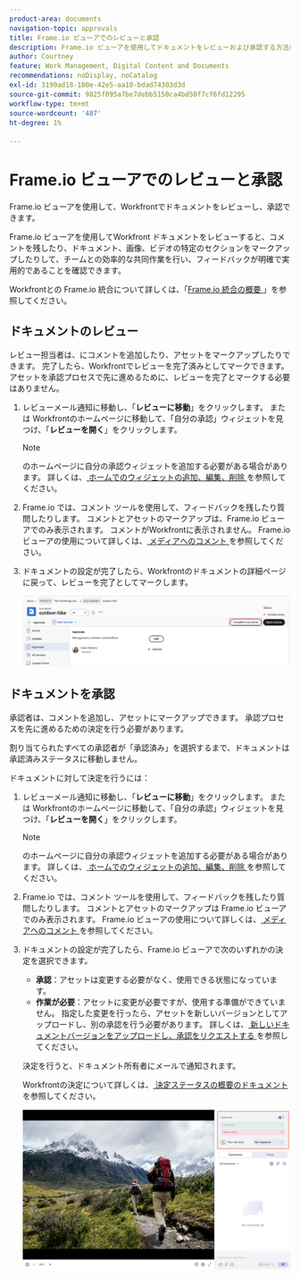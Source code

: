 ```yaml
---
product-area: documents
navigation-topic: approvals
title: Frame.io ビューアでのレビューと承認
description: Frame.io ビューアを使用してドキュメントをレビューおよび承認する方法について説明します。
author: Courtney
feature: Work Management, Digital Content and Documents
recommendations: noDisplay, noCatalog
exl-id: 3190ad18-180e-42e5-aa10-bdad74303d3d
source-git-commit: 9825f095a7be7debb5150ca4bd50f7cf6fd12295
workflow-type: tm+mt
source-wordcount: '487'
ht-degree: 1%

---
```


# Frame.io ビューアでのレビューと承認

Frame.io ビューアを使用して、Workfrontでドキュメントをレビューし、承認できます。

Frame.io ビューアを使用してWorkfront ドキュメントをレビューすると、コメントを残したり、ドキュメント、画像、ビデオの特定のセクションをマークアップしたりして、チームとの効率的な共同作業を行い、フィードバックが明確で実用的であることを確認できます。

Workfrontとの Frame.io 統合について詳しくは、「[Frame.io 統合の概要 ](/help/quicksilver/review-and-approve-work/native-integrations/frame-io/frame-int-overview.md)」を参照してください。


<!--## Access requirements

+++ Expand to view access requirements for the functionality in this article.

<table style="table-layout:auto"> 
 <col> 
 </col> 
 <col> 
 </col> 
 <tbody> 
  <tr> 
   <td role="rowheader">Adobe Workfront package</td> 
   <td> <p> Any</p> </td> 
  </tr> 
  <tr> 
   <td role="rowheader">Adobe Workfront license</td> 
   <td> <p>Request or higher</p>
   <p>Contributor or higher</p> </td> 
  </tr> 
  <tr data-mc-conditions=""> 
   <td role="rowheader">Access level configurations</td> 
   <td> <p>Edit access to Documents</p>  </td> 
  </tr> 
  <tr data-mc-conditions=""> 
   <td role="rowheader">Object permissions</td> 
   <td> <p>Edit access to the object associated with the document</p>  </td> 
  </tr> 
 </tbody> 
</table>

For information, see [Access requirements in Workfront documentation](/help/quicksilver/administration-and-setup/add-users/access-levels-and-object-permissions/access-level-requirements-in-documentation.md).

+++ -->

## ドキュメントのレビュー

レビュー担当者は、にコメントを追加したり、アセットをマークアップしたりできます。 完了したら、Workfrontでレビューを完了済みとしてマークできます。 アセットを承認プロセスで先に進めるために、レビューを完了とマークする必要はありません。

1. レビューメール通知に移動し、「**レビューに移動**」をクリックします。
または
Workfrontのホームページに移動して、「自分の承認」ウィジェットを見つけ、「**レビューを開く**」をクリックします。

   >[!NOTE]
   > 
   >のホームページに自分の承認ウィジェットを追加する必要がある場合があります。 詳しくは、[ ホームでのウィジェットの追加、編集、削除 ](/help/quicksilver/workfront-basics/using-home/using-the-home-area/add-edit-remove-widgets-in-new-home.md) を参照してください。

1. Frame.io では、コメント ツールを使用して、フィードバックを残したり質問したりします。
コメントとアセットのマークアップは、Frame.io ビューアでのみ表示されます。 コメントがWorkfrontに表示されません。 Frame.io ビューアの使用について詳しくは、[ メディアへのコメント ](https://help.frame.io/en/articles/9105251-commenting-on-your-media) を参照してください。
1. ドキュメントの設定が完了したら、Workfrontのドキュメントの詳細ページに戻って、レビューを完了としてマークします。

   ![ レビュー完了のマーク ](assets/mark-review-complete.png)

## ドキュメントを承認

承認者は、コメントを追加し、アセットにマークアップできます。 承認プロセスを先に進めるための決定を行う必要があります。

割り当てられたすべての承認者が「承認済み」を選択するまで、ドキュメントは承認済みステータスに移動しません。

ドキュメントに対して決定を行うには：

1. レビューメール通知に移動し、「**レビューに移動**」をクリックします。
または
Workfrontのホームページに移動して、「自分の承認」ウィジェットを見つけ、「**レビューを開く**」をクリックします。

   >[!NOTE]
   > 
   >のホームページに自分の承認ウィジェットを追加する必要がある場合があります。 詳しくは、[ ホームでのウィジェットの追加、編集、削除 ](/help/quicksilver/workfront-basics/using-home/using-the-home-area/add-edit-remove-widgets-in-new-home.md) を参照してください。


1. Frame.io では、コメント ツールを使用して、フィードバックを残したり質問したりします。 コメントとアセットのマークアップは Frame.io ビューアでのみ表示されます。 Frame.io ビューアの使用について詳しくは、[ メディアへのコメント ](https://help.frame.io/en/articles/9105251-commenting-on-your-media) を参照してください。
1. ドキュメントの設定が完了したら、Frame.io ビューアで次のいずれかの決定を選択できます。

   * **承認**：アセットは変更する必要がなく、使用できる状態になっています。
   * **作業が必要**：アセットに変更が必要ですが、使用する準備ができていません。 指定した変更を行ったら、アセットを新しいバージョンとしてアップロードし、別の承認を行う必要があります。 詳しくは、[ 新しいドキュメントバージョンをアップロードし、承認をリクエストする ](/help/quicksilver/review-and-approve-work/document-reviews-and-approvals/manage-document-approvals/upload-new-doc-version.md) を参照してください。<!--do they need to tell someone it was uploaded via comment tagging?-->

   決定を行うと、ドキュメント所有者にメールで通知されます。

   Workfrontの決定について詳しくは、[ 決定ステータスの概要のドキュメント ](/help/quicksilver/review-and-approve-work/document-reviews-and-approvals/manage-document-approvals/document-approval-status.md) を参照してください。

   ![ フレームビューアと決定 ](assets/make-decision-frame.png)



<!--is document owner the correct term?-->
